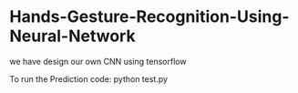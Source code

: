 # Hands-Gesture-Recognition-Using-Neural-Network
we have design our own CNN using tensorflow

To run the Prediction code:
  python test.py
